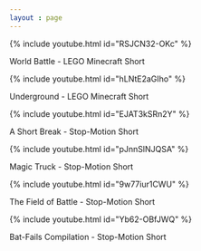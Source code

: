 ```yaml
---
layout : page
---
```

{% include youtube.html id="RSJCN32-OKc" %}
<p>World Battle - LEGO Minecraft Short </p>
{% include youtube.html id="hLNtE2aGIho" %}
<p>Underground - LEGO Minecraft Short </p>
{% include youtube.html id="EJAT3kSRn2Y" %}
<p>A Short Break - Stop-Motion Short</p>
{% include youtube.html id="pJnnSlNJQSA" %}
<p>Magic Truck - Stop-Motion Short </p>
{% include youtube.html id="9w77iur1CWU" %}
<p>The Field of Battle - Stop-Motion Short </p>
{% include youtube.html id="Yb62-OBfJWQ" %}
<p>Bat-Fails Compilation - Stop-Motion Short</p>
